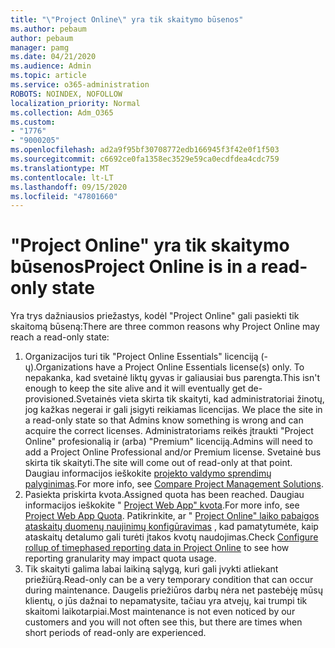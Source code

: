 ```yaml
---
title: "\"Project Online\" yra tik skaitymo būsenos"
ms.author: pebaum
author: pebaum
manager: pamg
ms.date: 04/21/2020
ms.audience: Admin
ms.topic: article
ms.service: o365-administration
ROBOTS: NOINDEX, NOFOLLOW
localization_priority: Normal
ms.collection: Adm_O365
ms.custom:
- "1776"
- "9000205"
ms.openlocfilehash: ad2a9f95bf30708772edb166945f3f42e0f1f503
ms.sourcegitcommit: c6692ce0fa1358ec3529e59ca0ecdfdea4cdc759
ms.translationtype: MT
ms.contentlocale: lt-LT
ms.lasthandoff: 09/15/2020
ms.locfileid: "47801660"
---
```

# <a name="project-online-is-in-a-read-only-state"></a><span data-ttu-id="249e1-102">"Project Online" yra tik skaitymo būsenos</span><span class="sxs-lookup"><span data-stu-id="249e1-102">Project Online is in a read-only state</span></span>

<span data-ttu-id="249e1-103">Yra trys dažniausios priežastys, kodėl "Project Online" gali pasiekti tik skaitomą būseną:</span><span class="sxs-lookup"><span data-stu-id="249e1-103">There are three common reasons why Project Online may reach a read-only state:</span></span>

1. <span data-ttu-id="249e1-104">Organizacijos turi tik "Project Online Essentials" licenciją (-ų).</span><span class="sxs-lookup"><span data-stu-id="249e1-104">Organizations have a Project Online Essentials license(s) only.</span></span> <span data-ttu-id="249e1-105">To nepakanka, kad svetainė liktų gyvas ir galiausiai bus parengta.</span><span class="sxs-lookup"><span data-stu-id="249e1-105">This isn't enough to keep the site alive and it will eventually get de-provisioned.</span></span><span data-ttu-id="249e1-106">Svetainės vieta skirta tik skaityti, kad administratoriai žinotų, jog kažkas negerai ir gali įsigyti reikiamas licencijas.</span><span class="sxs-lookup"><span data-stu-id="249e1-106"> We place the site in a read-only state so that Admins know something is wrong and can acquire the correct licenses.</span></span> <span data-ttu-id="249e1-107">Administratoriams reikės įtraukti "Project Online" profesionalią ir (arba) "Premium" licenciją.</span><span class="sxs-lookup"><span data-stu-id="249e1-107">Admins will need to add a Project Online Professional and/or Premium license.</span></span> <span data-ttu-id="249e1-108">Svetainė bus skirta tik skaityti.</span><span class="sxs-lookup"><span data-stu-id="249e1-108">The site will come out of read-only at that point.</span></span> <span data-ttu-id="249e1-109">Daugiau informacijos ieškokite [projekto valdymo sprendimų palyginimas](https://products.office.com/project/compare-microsoft-project-management-software?tab=1).</span><span class="sxs-lookup"><span data-stu-id="249e1-109">For more info, see [Compare Project Management Solutions](https://products.office.com/project/compare-microsoft-project-management-software?tab=1).</span></span>
2. <span data-ttu-id="249e1-110">Pasiekta priskirta kvota.</span><span class="sxs-lookup"><span data-stu-id="249e1-110">Assigned quota has been reached.</span></span> <span data-ttu-id="249e1-111">Daugiau informacijos ieškokite " [Project Web App" kvota](https://docs.microsoft.com/projectonline/tune-project-online-performance#project-web-app-quota).</span><span class="sxs-lookup"><span data-stu-id="249e1-111">For more info, see [Project Web App Quota](https://docs.microsoft.com/projectonline/tune-project-online-performance#project-web-app-quota).</span></span> <span data-ttu-id="249e1-112">Patikrinkite, ar " [Project Online" laiko pabaigos ataskaitų duomenų naujinimų konfigūravimas](https://docs.microsoft.com/ProjectOnline/configure-rollup-of-timephased-reporting-data-in-project-online) , kad pamatytumėte, kaip ataskaitų detalumo gali turėti įtakos kvotų naudojimas.</span><span class="sxs-lookup"><span data-stu-id="249e1-112">Check [Configure rollup of timephased reporting data in Project Online](https://docs.microsoft.com/ProjectOnline/configure-rollup-of-timephased-reporting-data-in-project-online) to see how reporting granularity may impact quota usage.</span></span>
3. <span data-ttu-id="249e1-113">Tik skaityti galima labai laikiną sąlygą, kuri gali įvykti atliekant priežiūrą.</span><span class="sxs-lookup"><span data-stu-id="249e1-113">Read-only can be a very temporary condition that can occur during maintenance.</span></span> <span data-ttu-id="249e1-114">Daugelis priežiūros darbų nėra net pastebėję mūsų klientų, o jūs dažnai to nepamatysite, tačiau yra atvejų, kai trumpi tik skaitomi laikotarpiai.</span><span class="sxs-lookup"><span data-stu-id="249e1-114">Most maintenance is not even noticed by our customers and you will not often see this, but there are times when short periods of read-only are experienced.</span></span>
